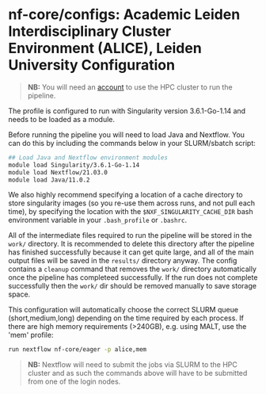 # nf-core/configs: Academic Leiden Interdisciplinary Cluster Environment (ALICE), Leiden University Configuration

> **NB:** You will need an [account](https://wiki.alice.universiteitleiden.nl/index.php?title=Getting_an_account) to use the HPC cluster to run the pipeline.

The profile is configured to run with Singularity version 3.6.1-Go-1.14 and needs to be loaded as a module.

Before running the pipeline you will need to load Java and Nextflow. You can do this by including the commands below in your SLURM/sbatch script:

```bash
## Load Java and Nextflow environment modules
module load Singularity/3.6.1-Go-1.14
module load Nextflow/21.03.0
module load Java/11.0.2
```

We also highly recommend specifying a location of a cache directory to store singularity images (so you re-use them across runs, and not pull each time), by specifying the location with the `$NXF_SINGULARITY_CACHE_DIR` bash environment variable  in your `.bash_profile` or `.bashrc`.

All of the intermediate files required to run the pipeline will be stored in the `work/` directory. It is recommended to delete this directory after the pipeline has finished successfully because it can get quite large, and all of the main output files will be saved in the `results/` directory anyway.
The config contains a `cleanup` command that removes the `work/` directory automatically once the pipeline has completeed successfully. If the run does not complete successfully then the `work/` dir should be removed manually to save storage space.

This configuration will automatically choose the correct SLURM queue (short,medium,long) depending on the time required by each process. If there are 
high memory requirements (>240GB), e.g. using MALT, use the 'mem' profile:

```bash
run nextflow nf-core/eager -p alice,mem
```

> **NB:** Nextflow will need to submit the jobs via SLURM to the HPC cluster and as such the commands above will have to be submitted from one of the login nodes.
